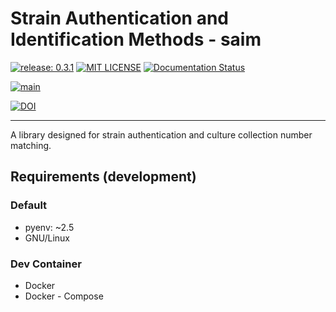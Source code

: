 # Strain Authentication and Identification Methods - saim

[![release: 0.3.1](https://img.shields.io/badge/rel-0.3.1-blue.svg?style=flat-square)](https://github.com/LeibnizDSMZ/saim.git)
[![MIT LICENSE](https://img.shields.io/badge/License-MIT-brightgreen.svg?style=flat-square)](https://choosealicense.com/licenses/mit/)
[![Documentation Status](https://img.shields.io/badge/docs-GitHub-blue.svg?style=flat-square)](https://LeibnizDSMZ.github.io/SAIM/)

[![main](https://github.com/LeibnizDSMZ/saim/actions/workflows/main.yml/badge.svg?branch=main)](https://github.com/LeibnizDSMZ/saim/actions/workflows/main.yml)

[![DOI](https://zenodo.org/badge/932743748.svg)](https://doi.org/10.5281/zenodo.14879790)

---

A library designed for strain authentication and
culture collection number matching.

## Requirements (development)

### Default

-   pyenv: ~2.5
-   GNU/Linux

### Dev Container

-   Docker
-   Docker - Compose
